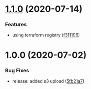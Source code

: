 # [1.1.0](http://bitbucket.org/adaptavistlabs/module-aws-athena/compare/v1.0.0...v1.1.0) (2020-07-14)


### Features

* using terraform registry ([f311196](http://bitbucket.org/adaptavistlabs/module-aws-athena/commits/f311196d34e46b61f7ee6cae9a2903811a9c016c))

# 1.0.0 (2020-07-02)


### Bug Fixes

* release: added s3 upload ([5fb21a7](http://bitbucket.org/adaptavistlabs/module-aws-athena/commits/5fb21a7c8b990e6e74f786cdb9829cfb86d1eb8b))
